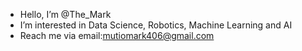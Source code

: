 - Hello, I’m @The_Mark
- I’m interested in Data Science, Robotics, Machine Learning and AI 
- Reach me via email:mutiomark406@gmail.com

<!---
TheMark2000/TheMark2000 is a ✨ special ✨ repository because its `README.md` (this file) appears on your GitHub profile.
You can click the Preview link to take a look at your changes.
--->
